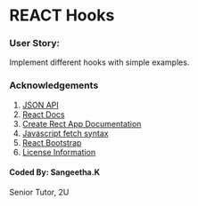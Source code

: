 # REACT Hooks

### User Story:

Implement different hooks with simple examples.





### Acknowledgements
1. [JSON API](https://jsonplaceholder.typicode.com/)
2. [React Docs](https://reactjs.org/docs)
3.  [Create Rect App Documentation](https://reactjs.org/docs/create-a-new-react-app.html)
4. [Javascript fetch syntax]( https://javascript.info/fetch)
5. [React Bootstrap](https://react-bootstrap.github.io/)
6. [License Information](https://gist.github.com/lukas-h/2a5d00690736b4c3a7ba)

#### Coded By: Sangeetha.K
Senior Tutor, 2U
